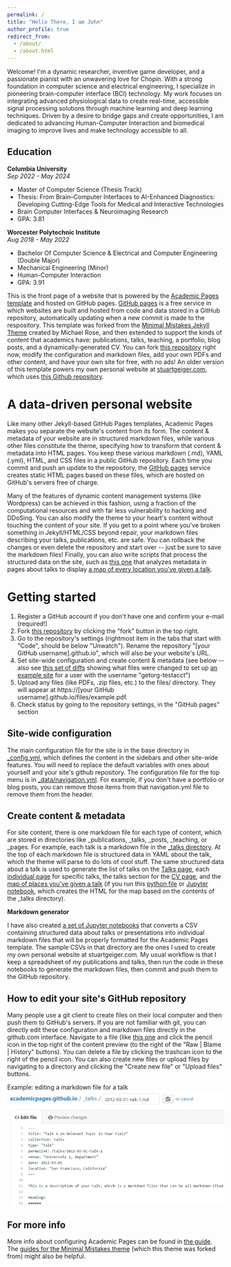 ```yaml
---
permalink: /
title: "Hello There, I am John"
author_profile: true
redirect_from: 
  - /about/
  - /about.html
---
```


Welcome! I'm a dynamic researcher, inventive game developer, and a passionate pianist with an unwavering love for Chopin. With a strong foundation in computer science and electrical engineering, I specialize in pioneering brain-computer interface (BCI) technology. My work focuses on integrating advanced physiological data to create real-time, accessible signal processing solutions through machine learning and deep learning techniques. Driven by a desire to bridge gaps and create opportunities, I am dedicated to advancing Human-Computer Interaction and biomedical imaging to improve lives and make technology accessible to all.


## Education

**Columbia University**  
*Sep 2022 - May 2024*
- Master of Computer Science (Thesis Track)
- Thesis: From Brain–Computer Interfaces to AI-Enhanced Diagnostics: Developing Cutting-Edge Tools for Medical and Interactive Technologies
- Brain Computer Interfaces & Neuroimaging Research
- GPA: 3.81

**Worcester Polytechnic Institute**  
*Aug 2018 - May 2022*
- Bachelor Of Computer Science & Electrical and Computer Engineering (Double Major)
- Mechanical Engineering (Minor)
- Human-Computer Interaction
- GPA: 3.91



This is the front page of a website that is powered by the [Academic Pages template](https://github.com/academicpages/academicpages.github.io) and hosted on GitHub pages. [GitHub pages](https://pages.github.com) is a free service in which websites are built and hosted from code and data stored in a GitHub repository, automatically updating when a new commit is made to the respository. This template was forked from the [Minimal Mistakes Jekyll Theme](https://mmistakes.github.io/minimal-mistakes/) created by Michael Rose, and then extended to support the kinds of content that academics have: publications, talks, teaching, a portfolio, blog posts, and a dynamically-generated CV. You can fork [this repository](https://github.com/academicpages/academicpages.github.io) right now, modify the configuration and markdown files, add your own PDFs and other content, and have your own site for free, with no ads! An older version of this template powers my own personal website at [stuartgeiger.com](http://stuartgeiger.com), which uses [this Github repository](https://github.com/staeiou/staeiou.github.io).

A data-driven personal website
======
Like many other Jekyll-based GitHub Pages templates, Academic Pages makes you separate the website's content from its form. The content & metadata of your website are in structured markdown files, while various other files constitute the theme, specifying how to transform that content & metadata into HTML pages. You keep these various markdown (.md), YAML (.yml), HTML, and CSS files in a public GitHub repository. Each time you commit and push an update to the repository, the [GitHub pages](https://pages.github.com/) service creates static HTML pages based on these files, which are hosted on GitHub's servers free of charge.

Many of the features of dynamic content management systems (like Wordpress) can be achieved in this fashion, using a fraction of the computational resources and with far less vulnerability to hacking and DDoSing. You can also modify the theme to your heart's content without touching the content of your site. If you get to a point where you've broken something in Jekyll/HTML/CSS beyond repair, your markdown files describing your talks, publications, etc. are safe. You can rollback the changes or even delete the repository and start over -- just be sure to save the markdown files! Finally, you can also write scripts that process the structured data on the site, such as [this one](https://github.com/academicpages/academicpages.github.io/blob/master/talkmap.ipynb) that analyzes metadata in pages about talks to display [a map of every location you've given a talk](https://academicpages.github.io/talkmap.html).

Getting started
======
1. Register a GitHub account if you don't have one and confirm your e-mail (required!)
1. Fork [this repository](https://github.com/academicpages/academicpages.github.io) by clicking the "fork" button in the top right. 
1. Go to the repository's settings (rightmost item in the tabs that start with "Code", should be below "Unwatch"). Rename the repository "[your GitHub username].github.io", which will also be your website's URL.
1. Set site-wide configuration and create content & metadata (see below -- also see [this set of diffs](http://archive.is/3TPas) showing what files were changed to set up [an example site](https://getorg-testacct.github.io) for a user with the username "getorg-testacct")
1. Upload any files (like PDFs, .zip files, etc.) to the files/ directory. They will appear at https://[your GitHub username].github.io/files/example.pdf.  
1. Check status by going to the repository settings, in the "GitHub pages" section

Site-wide configuration
------
The main configuration file for the site is in the base directory in [_config.yml](https://github.com/academicpages/academicpages.github.io/blob/master/_config.yml), which defines the content in the sidebars and other site-wide features. You will need to replace the default variables with ones about yourself and your site's github repository. The configuration file for the top menu is in [_data/navigation.yml](https://github.com/academicpages/academicpages.github.io/blob/master/_data/navigation.yml). For example, if you don't have a portfolio or blog posts, you can remove those items from that navigation.yml file to remove them from the header. 

Create content & metadata
------
For site content, there is one markdown file for each type of content, which are stored in directories like _publications, _talks, _posts, _teaching, or _pages. For example, each talk is a markdown file in the [_talks directory](https://github.com/academicpages/academicpages.github.io/tree/master/_talks). At the top of each markdown file is structured data in YAML about the talk, which the theme will parse to do lots of cool stuff. The same structured data about a talk is used to generate the list of talks on the [Talks page](https://academicpages.github.io/talks), each [individual page](https://academicpages.github.io/talks/2012-03-01-talk-1) for specific talks, the talks section for the [CV page](https://academicpages.github.io/cv), and the [map of places you've given a talk](https://academicpages.github.io/talkmap.html) (if you run this [python file](https://github.com/academicpages/academicpages.github.io/blob/master/talkmap.py) or [Jupyter notebook](https://github.com/academicpages/academicpages.github.io/blob/master/talkmap.ipynb), which creates the HTML for the map based on the contents of the _talks directory).

**Markdown generator**

I have also created [a set of Jupyter notebooks](https://github.com/academicpages/academicpages.github.io/tree/master/markdown_generator
) that converts a CSV containing structured data about talks or presentations into individual markdown files that will be properly formatted for the Academic Pages template. The sample CSVs in that directory are the ones I used to create my own personal website at stuartgeiger.com. My usual workflow is that I keep a spreadsheet of my publications and talks, then run the code in these notebooks to generate the markdown files, then commit and push them to the GitHub repository.

How to edit your site's GitHub repository
------
Many people use a git client to create files on their local computer and then push them to GitHub's servers. If you are not familiar with git, you can directly edit these configuration and markdown files directly in the github.com interface. Navigate to a file (like [this one](https://github.com/academicpages/academicpages.github.io/blob/master/_talks/2012-03-01-talk-1.md) and click the pencil icon in the top right of the content preview (to the right of the "Raw | Blame | History" buttons). You can delete a file by clicking the trashcan icon to the right of the pencil icon. You can also create new files or upload files by navigating to a directory and clicking the "Create new file" or "Upload files" buttons. 

Example: editing a markdown file for a talk
![Editing a markdown file for a talk](/images/editing-talk.png)

For more info
------
More info about configuring Academic Pages can be found in [the guide](https://academicpages.github.io/markdown/). The [guides for the Minimal Mistakes theme](https://mmistakes.github.io/minimal-mistakes/docs/configuration/) (which this theme was forked from) might also be helpful.
















[comment]: <> (---)

[comment]: <> (permalink: /)

[comment]: <> (title: "Academic Pages is a ready-to-fork GitHub Pages template for academic personal websites")

[comment]: <> (author_profile: true)

[comment]: <> (redirect_from: )

[comment]: <> (  - /about/)

[comment]: <> (  - /about.html)

[comment]: <> (---)

[comment]: <> (This is the front page of a website that is powered by the [Academic Pages template]&#40;https://github.com/academicpages/academicpages.github.io&#41; and hosted on GitHub pages. [GitHub pages]&#40;https://pages.github.com&#41; is a free service in which websites are built and hosted from code and data stored in a GitHub repository, automatically updating when a new commit is made to the respository. This template was forked from the [Minimal Mistakes Jekyll Theme]&#40;https://mmistakes.github.io/minimal-mistakes/&#41; created by Michael Rose, and then extended to support the kinds of content that academics have: publications, talks, teaching, a portfolio, blog posts, and a dynamically-generated CV. You can fork [this repository]&#40;https://github.com/academicpages/academicpages.github.io&#41; right now, modify the configuration and markdown files, add your own PDFs and other content, and have your own site for free, with no ads! An older version of this template powers my own personal website at [stuartgeiger.com]&#40;http://stuartgeiger.com&#41;, which uses [this Github repository]&#40;https://github.com/staeiou/staeiou.github.io&#41;.)

[comment]: <> (A data-driven personal website)

[comment]: <> (======)

[comment]: <> (Like many other Jekyll-based GitHub Pages templates, Academic Pages makes you separate the website's content from its form. The content & metadata of your website are in structured markdown files, while various other files constitute the theme, specifying how to transform that content & metadata into HTML pages. You keep these various markdown &#40;.md&#41;, YAML &#40;.yml&#41;, HTML, and CSS files in a public GitHub repository. Each time you commit and push an update to the repository, the [GitHub pages]&#40;https://pages.github.com/&#41; service creates static HTML pages based on these files, which are hosted on GitHub's servers free of charge.)

[comment]: <> (Many of the features of dynamic content management systems &#40;like Wordpress&#41; can be achieved in this fashion, using a fraction of the computational resources and with far less vulnerability to hacking and DDoSing. You can also modify the theme to your heart's content without touching the content of your site. If you get to a point where you've broken something in Jekyll/HTML/CSS beyond repair, your markdown files describing your talks, publications, etc. are safe. You can rollback the changes or even delete the repository and start over -- just be sure to save the markdown files! Finally, you can also write scripts that process the structured data on the site, such as [this one]&#40;https://github.com/academicpages/academicpages.github.io/blob/master/talkmap.ipynb&#41; that analyzes metadata in pages about talks to display [a map of every location you've given a talk]&#40;https://academicpages.github.io/talkmap.html&#41;.)

[comment]: <> (Getting started)

[comment]: <> (======)

[comment]: <> (1. Register a GitHub account if you don't have one and confirm your e-mail &#40;required!&#41;)

[comment]: <> (1. Fork [this repository]&#40;https://github.com/academicpages/academicpages.github.io&#41; by clicking the "fork" button in the top right. )

[comment]: <> (1. Go to the repository's settings &#40;rightmost item in the tabs that start with "Code", should be below "Unwatch"&#41;. Rename the repository "[your GitHub username].github.io", which will also be your website's URL.)

[comment]: <> (1. Set site-wide configuration and create content & metadata &#40;see below -- also see [this set of diffs]&#40;http://archive.is/3TPas&#41; showing what files were changed to set up [an example site]&#40;https://getorg-testacct.github.io&#41; for a user with the username "getorg-testacct"&#41;)

[comment]: <> (1. Upload any files &#40;like PDFs, .zip files, etc.&#41; to the files/ directory. They will appear at https://[your GitHub username].github.io/files/example.pdf.  )

[comment]: <> (1. Check status by going to the repository settings, in the "GitHub pages" section)

[comment]: <> (Site-wide configuration)

[comment]: <> (------)

[comment]: <> (The main configuration file for the site is in the base directory in [_config.yml]&#40;https://github.com/academicpages/academicpages.github.io/blob/master/_config.yml&#41;, which defines the content in the sidebars and other site-wide features. You will need to replace the default variables with ones about yourself and your site's github repository. The configuration file for the top menu is in [_data/navigation.yml]&#40;https://github.com/academicpages/academicpages.github.io/blob/master/_data/navigation.yml&#41;. For example, if you don't have a portfolio or blog posts, you can remove those items from that navigation.yml file to remove them from the header. )

[comment]: <> (Create content & metadata)

[comment]: <> (------)

[comment]: <> (For site content, there is one markdown file for each type of content, which are stored in directories like _publications, _talks, _posts, _teaching, or _pages. For example, each talk is a markdown file in the [_talks directory]&#40;https://github.com/academicpages/academicpages.github.io/tree/master/_talks&#41;. At the top of each markdown file is structured data in YAML about the talk, which the theme will parse to do lots of cool stuff. The same structured data about a talk is used to generate the list of talks on the [Talks page]&#40;https://academicpages.github.io/talks&#41;, each [individual page]&#40;https://academicpages.github.io/talks/2012-03-01-talk-1&#41; for specific talks, the talks section for the [CV page]&#40;https://academicpages.github.io/cv&#41;, and the [map of places you've given a talk]&#40;https://academicpages.github.io/talkmap.html&#41; &#40;if you run this [python file]&#40;https://github.com/academicpages/academicpages.github.io/blob/master/talkmap.py&#41; or [Jupyter notebook]&#40;https://github.com/academicpages/academicpages.github.io/blob/master/talkmap.ipynb&#41;, which creates the HTML for the map based on the contents of the _talks directory&#41;.)

[comment]: <> (**Markdown generator**)

[comment]: <> (I have also created [a set of Jupyter notebooks]&#40;https://github.com/academicpages/academicpages.github.io/tree/master/markdown_generator)

[comment]: <> (&#41; that converts a CSV containing structured data about talks or presentations into individual markdown files that will be properly formatted for the Academic Pages template. The sample CSVs in that directory are the ones I used to create my own personal website at stuartgeiger.com. My usual workflow is that I keep a spreadsheet of my publications and talks, then run the code in these notebooks to generate the markdown files, then commit and push them to the GitHub repository.)

[comment]: <> (How to edit your site's GitHub repository)

[comment]: <> (------)

[comment]: <> (Many people use a git client to create files on their local computer and then push them to GitHub's servers. If you are not familiar with git, you can directly edit these configuration and markdown files directly in the github.com interface. Navigate to a file &#40;like [this one]&#40;https://github.com/academicpages/academicpages.github.io/blob/master/_talks/2012-03-01-talk-1.md&#41; and click the pencil icon in the top right of the content preview &#40;to the right of the "Raw | Blame | History" buttons&#41;. You can delete a file by clicking the trashcan icon to the right of the pencil icon. You can also create new files or upload files by navigating to a directory and clicking the "Create new file" or "Upload files" buttons. )

[comment]: <> (Example: editing a markdown file for a talk)

[comment]: <> (![Editing a markdown file for a talk]&#40;/images/editing-talk.png&#41;)

[comment]: <> (For more info)

[comment]: <> (------)

[comment]: <> (More info about configuring Academic Pages can be found in [the guide]&#40;https://academicpages.github.io/markdown/&#41;. The [guides for the Minimal Mistakes theme]&#40;https://mmistakes.github.io/minimal-mistakes/docs/configuration/&#41; &#40;which this theme was forked from&#41; might also be helpful.)
